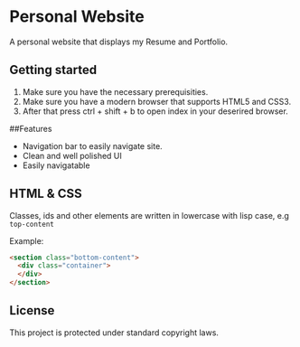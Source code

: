 # Personal Website
A personal website that displays my Resume and Portfolio.

## Getting started
1. Make sure you have the necessary prerequisities.
2. Make sure you have a modern browser that supports HTML5 and CSS3.
3. After that press ctrl + shift + b to open index in your deserired browser.

##Features
* Navigation bar to easily navigate site. 
* Clean and well polished UI
* Easily navigatable

## HTML & CSS

Classes, ids and other elements are written in lowercase with lisp case, e.g `top-content`

Example:
```html
<section class="bottom-content">
  <div class="container">
  </div>
</section>
```

## License
This project is protected under standard copyright laws.
